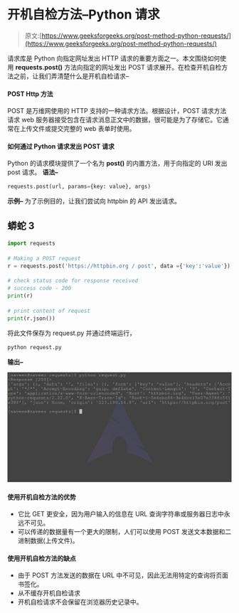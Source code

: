 # 开机自检方法–Python 请求

> 原文:[https://www.geeksforgeeks.org/post-method-python-requests/](https://www.geeksforgeeks.org/post-method-python-requests/)

请求库是 Python 向指定网址发出 HTTP 请求的重要方面之一。本文围绕如何使用 **requests.post()** 方法向指定的网址发出 POST 请求展开。在检查开机自检方法之前，让我们弄清楚什么是开机自检请求–

#### POST Http 方法

POST 是万维网使用的 HTTP 支持的一种请求方法。根据设计，POST 请求方法请求 web 服务器接受包含在请求消息正文中的数据，很可能是为了存储它。它通常在上传文件或提交完整的 web 表单时使用。

#### 如何通过 Python 请求发出 POST 请求

Python 的请求模块提供了一个名为 **post()** 的内置方法，用于向指定的 URI 发出 post 请求。
**语法–**

```py
requests.post(url, params={key: value}, args)
```

**示例–**
为了示例目的，让我们尝试向 httpbin 的 API 发出请求。

## 蟒蛇 3

```py
import requests

# Making a POST request
r = requests.post('https://httpbin.org / post', data ={'key':'value'})

# check status code for response received
# success code - 200
print(r)

# print content of request
print(r.json())
```

将此文件保存为 request.py 并通过终端运行，

```py
python request.py
```

**输出–**

![post-method-python-requests](img/b72d3c1f7a30fca2cc25c7dbf581315b.png)

#### 使用开机自检方法的优势

*   它比 GET 更安全，因为用户输入的信息在 URL 查询字符串或服务器日志中永远不可见。
*   可以传递的数据量有一个更大的限制，人们可以使用 POST 发送文本数据和二进制数据(上传文件)。

#### 使用开机自检方法的缺点

*   由于 POST 方法发送的数据在 URL 中不可见，因此无法用特定的查询将页面书签化。
*   从不缓存开机自检请求
*   开机自检请求不会保留在浏览器历史记录中。